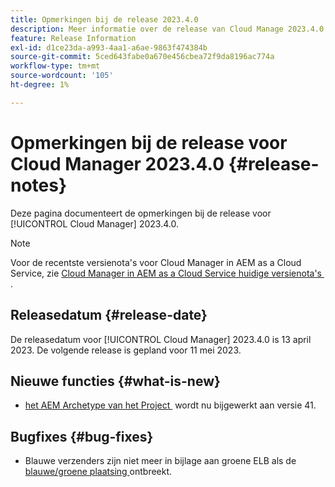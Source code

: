 ```yaml
---
title: Opmerkingen bij de release 2023.4.0
description: Meer informatie over de release van Cloud Manage 2023.4.0.
feature: Release Information
exl-id: d1ce23da-a993-4aa1-a6ae-9863f474384b
source-git-commit: 5ced643fabe0a670e456cbea72f9da8196ac774a
workflow-type: tm+mt
source-wordcount: '105'
ht-degree: 1%

---
```


# Opmerkingen bij de release voor Cloud Manager 2023.4.0 {#release-notes}

Deze pagina documenteert de opmerkingen bij de release voor [!UICONTROL Cloud Manager] 2023.4.0.

>[!NOTE]
>
>Voor de recentste versienota&#39;s voor Cloud Manager in AEM as a Cloud Service, zie [&#x200B; Cloud Manager in AEM as a Cloud Service huidige versienota&#39;s &#x200B;](https://experienceleague.adobe.com/nl/docs/experience-manager-cloud-service/content/release-notes/cloud-manager/current).

## Releasedatum {#release-date}

De releasedatum voor [!UICONTROL Cloud Manager] 2023.4.0 is 13 april 2023. De volgende release is gepland voor 11 mei 2023.

## Nieuwe functies {#what-is-new}

* [&#x200B; het AEM Archetype van het Project &#x200B;](https://experienceleague.adobe.com/nl/docs/experience-manager-core-components/using/developing/archetype/overview) wordt nu bijgewerkt aan versie 41.

## Bugfixes {#bug-fixes}

* Blauwe verzenders zijn niet meer in bijlage aan groene ELB als de [&#x200B; blauwe/groene plaatsing &#x200B;](/help/introduction.md#blue-green) ontbreekt.
